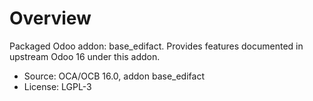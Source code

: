 # Overview

Packaged Odoo addon: base_edifact. Provides features documented in upstream Odoo 16 under this addon.

- Source: OCA/OCB 16.0, addon base_edifact
- License: LGPL-3

